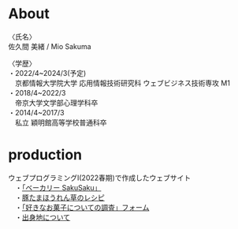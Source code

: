 # About 
<p>〈氏名〉<br>
佐久間 美緒 / Mio Sakuma</p>

<p>〈学歴〉<br>
・2022/4~2024/3(予定)<br>
  　京都情報大学院大学 応用情報技術研究科 ウェブビジネス技術専攻 M1<br>
・2018/4~2022/3<br>
  　帝京大学文学部心理学科卒<br>
・2014/4~2017/3<br>
  　私立 穎明館高等学校普通科卒</p>

# production
<p>ウェブプログラミングⅠ(2022春期)で作成したウェブサイト<br>
  　・<a href="https://rekiota.github.io/bakery-sakusaku.github.io/" target="_blank">「ベーカリー SakuSaku」</a><br>
  　・<a href="https://rekiota.github.io/butatamahourennsou-recipe.github.io/" target="_blank">豚たまほうれん草のレシピ</a><br>
  　・<a href="https://rekiota.github.io/favorite-snacks-survey.github.io/survey.html" target="_blank">「好きなお菓子についての調査」フォーム</a><br>
  　・<a href="https://rekiota.github.io/birthplace-introduction.github.io/" target="_blank">出身地について</a></p>
